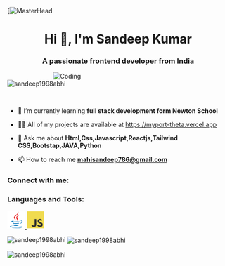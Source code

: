 [![MasterHead](https://www.horizont.com.hr/posao/frontend-developer.gif)
<h1 align="center">Hi 👋, I'm Sandeep Kumar</h1>
<h3 align="center">A passionate frontend developer from India</h3>
<img align="right" alt="Coding" width="400" src="https://www.sarvika.com/wp-content/uploads/2021/03/Backend-Developer-Python-GIF-Dribble.gif">

<p align="left"> <img src="https://komarev.com/ghpvc/?username=sandeep1998abhi&label=Profile%20views&color=0e75b6&style=flat" alt="sandeep1998abhi" /> </p>

<p align="left"> <a href="https://twitter.com/" target="blank"><img src="https://img.shields.io/twitter/follow/?logo=twitter&style=for-the-badge" alt="" /></a> </p>

- 🌱 I’m currently learning **full stack development form Newton School**

- 👨‍💻 All of my projects are available at https://myport-theta.vercel.app

- 💬 Ask me about **Html,Css,Javascript,Reactjs,Tailwind CSS,Bootstap,JAVA,Python**

- 📫 How to reach me **mahisandeep786@gmail.com**

<h3 align="left">Connect with me:</h3>
<p align="left">
</p>

<h3 align="left">Languages and Tools:</h3>
<p align="left"> <a href="https://www.java.com" target="_blank" rel="noreferrer"> <img src="https://raw.githubusercontent.com/devicons/devicon/master/icons/java/java-original.svg" alt="java" width="40" height="40"/> </a> <a href="https://developer.mozilla.org/en-US/docs/Web/JavaScript" target="_blank" rel="noreferrer"> <img src="https://raw.githubusercontent.com/devicons/devicon/master/icons/javascript/javascript-original.svg" alt="javascript" width="40" height="40"/> </a> </p>

<p><img align="left" src="https://github-readme-stats.vercel.app/api/top-langs?username=sandeep1998abhi&show_icons=true&locale=en&layout=compact" alt="sandeep1998abhi" /></p>

<p>&nbsp;<img align="center" src="https://github-readme-stats.vercel.app/api?username=sandeep1998abhi&show_icons=true&locale=en" alt="sandeep1998abhi" /></p>

<p><img align="center" src="https://github-readme-streak-stats.herokuapp.com/?user=sandeep1998abhi&" alt="sandeep1998abhi" /></p>
